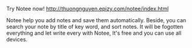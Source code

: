 Try Notee now! http://thuongnguyen.epizy.com/notee/index.html

Notee help you add notes and save them automatically. Beside, you can search your note by title of key word, and sort notes. It will be fogotten everything and let write every with Notee, It's free and you can use all devices.
